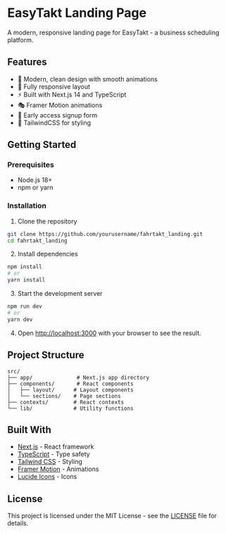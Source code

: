 # EasyTakt Landing Page

A modern, responsive landing page for EasyTakt - a business scheduling platform.

## Features

- 🎨 Modern, clean design with smooth animations
- 📱 Fully responsive layout
- ⚡ Built with Next.js 14 and TypeScript
- 🎭 Framer Motion animations
- 🎯 Early access signup form
- 🎨 TailwindCSS for styling

## Getting Started

### Prerequisites

- Node.js 18+ 
- npm or yarn

### Installation

1. Clone the repository
```bash
git clone https://github.com/yourusername/fahrtakt_landing.git
cd fahrtakt_landing
```

2. Install dependencies
```bash
npm install
# or
yarn install
```

3. Start the development server
```bash
npm run dev
# or
yarn dev
```

4. Open [http://localhost:3000](http://localhost:3000) with your browser to see the result.

## Project Structure

```
src/
├── app/              # Next.js app directory
├── components/       # React components
│   ├── layout/      # Layout components
│   └── sections/    # Page sections
├── contexts/        # React contexts
└── lib/             # Utility functions
```

## Built With

- [Next.js](https://nextjs.org/) - React framework
- [TypeScript](https://www.typescriptlang.org/) - Type safety
- [Tailwind CSS](https://tailwindcss.com/) - Styling
- [Framer Motion](https://www.framer.com/motion/) - Animations
- [Lucide Icons](https://lucide.dev/) - Icons

## License

This project is licensed under the MIT License - see the [LICENSE](LICENSE) file for details.
